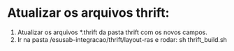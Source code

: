 # Atualizar os arquivos thrift:
1. Atualizar os arquivos *.thrift da pasta thrift com os novos campos.  
2. Ir na pasta /esusab-integracao/thrift/layout-ras e rodar: sh thrift_build.sh 